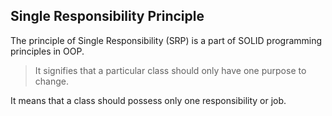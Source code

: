 ## Single Responsibility Principle

The principle of Single Responsibility (SRP) is a part of SOLID programming
principles in OOP.

> It signifies that a particular class should only have one purpose to change.

It means that a class should possess only one responsibility or job.